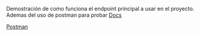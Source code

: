 Demostración de como funciona el endpoint principal a usar en el proyecto. Ademas del uso de postman para probar
[Docs](https://developer.ticketmaster.com/products-and-docs/apis/discovery-api/v2/) 

[Postman](https://www.postman.com/)